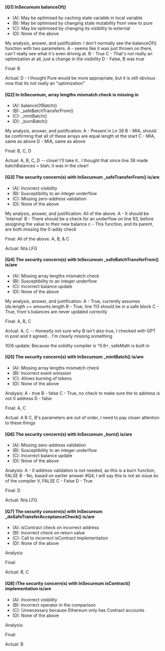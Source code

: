 #### [Q1] InSecureum balanceOf()
* (A): May be optimised by caching state variable in local variable
* (B): May be optimised by changing state mutability from view to pure
* (C): May be optimised by changing its visibility to external
* (D): None of the above

My analysis, answer, and justification: 
I don't normally see the balanceOf() function with two parameters. 
A - seems like it was just thrown on there, can't really see what it's even driving at.
B - True
C - That's not really an optimization at all, just a change in the visibility
D - False, B was true

Final: B

Actual: D - I thought Pure would be more appropriate, but it is still obvious now that its not really an "optimization" 

#### [Q2] In InSecureum, array lengths mismatch check is missing in
* (A): balanceOfBatch()
* (B): _safeBatchTransferFrom()
* (C): _mintBatch()
* (D): _burnBatch()

My analysis, answer, and justification: 
A - Present in Ln 38
B - MIA, should be confirming that all of these arrays are equal length at the start 
C - MIA, same as above
D - MIA, same as above 

Final: B, C, D

Actual: A, B, C, D -- close! I'll take it.. I thought that since line 38 made batchBalances = blah[](accounts.length); it was in the clear!

#### [Q3] The security concern(s) with InSecureum _safeTransferFrom() is/are
* (A): Incorrect visibility
* (B): Susceptibility to an integer underflow
* (C): Missing zero-address validation
* (D): None of the above

My analysis, answer, and justification:
All of the above. 
A - It should be 'Internal'
B - There should be a check for an underflow on line 93, before assigning the value to their new balance
c - This function, and its parent, are both missing the 0-addy check

Final: All of the above. A, B, & C

Actual: N/a LFG

#### [Q4] The security concern(s) with InSecureum _safeBatchTransferFrom() is/are
* (A): Missing array lengths mismatch check
* (B): Susceptibility to an integer underflow
* (C): Incorrect balance update
* (D): None of the above

My analysis, answer, and justification:
A - True, currently assumes ids.length == amounts.length
B - True, line 113 should be in a safe block
C - True, from's balances are never updated correctly

Final: A, B, C

Actual: A, C -- Honestly not sure why B isn't also true, I checked with GPT in post and it agreed... I'm clearly missing something

10/6 update: Because the solidity compiler is ^0.8+, safeMath is built in

#### [Q5] The security concern(s) with InSecureum _mintBatch() is/are
* (A): Missing array lengths mismatch check
* (B): Incorrect event emission
* (C): Allows burning of tokens
* (D): None of the above

Analysis:
A - true
B - false
C - True, no check to make sure the to address is not 0 address
D - false

Final: A, C

Actual: A B C, B's parameters are out of order, I need to pay closer attention to these things
#### [Q6] The security concern(s) with InSecureum _burn() is/are
* (A): Missing zero-address validation
* (B): Susceptibility to an integer underflow
* (C): Incorrect balance update
* (D): None of the above

Analysis:
A - 0 address validation is not needed, as this is a burn function, FALSE
B - No, based on earlier answer #Q4, I will say this is not an issue bc of the compiler V, FALSE
C - False
D - True

Final: D

Actual: N/a LFG

#### [Q7] The security concern(s) with InSecureum _doSafeTransferAcceptanceCheck() is/are
* (A): isContract check on incorrect address
* (B): Incorrect check on return value
* (C): Call to incorrect isContract implementation
* (D): None of the above

Analysis: 

Final:

Actual: B, C

#### [Q8] iThe security concern(s) with InSecureum isContract() implementation is/are
* (A): Incorrect visibility
* (B): Incorrect operator in the comparison
* (C): Unnecessary because Ethereum only has Contract accounts
* (D): None of the above

Analysis: 

Final:

Actual: B
